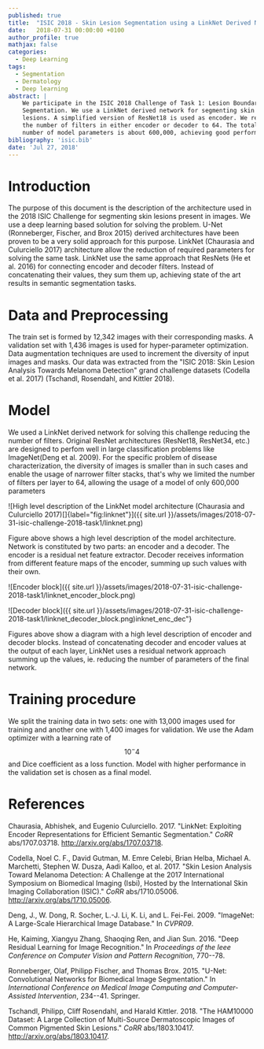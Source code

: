 ```yaml
---
published: true
title:  "ISIC 2018 - Skin Lesion Segmentation using a LinkNet Derived Network"
date:   2018-07-31 00:00:00 +0100
author_profile: true
mathjax: false
categories:
  - Deep Learning
tags:
  - Segmentation
  - Dermatology
  - Deep learning
abstract: |
    We participate in the ISIC 2018 Challenge of Task 1: Lesion Boundary
    Segmentation. We use a LinkNet derived network for segmenting skin
    lesions. A simplified version of ResNet18 is used as encoder. We reduce
    the number of filters in either encoder or decoder to 64. The total
    number of model parameters is about 600,000, achieving good performance.
bibliography: 'isic.bib'
date: 'Jul 27, 2018'
---
```



Introduction
============

The purpose of this document is the description of the architecture used
in the 2018 ISIC Challenge for segmenting skin lesions present in
images. We use a deep learning based solution for solving the problem.
U-Net (Ronneberger, Fischer, and Brox 2015) derived architectures have
been proven to be a very solid approach for this purpose. LinkNet
(Chaurasia and Culurciello 2017) architecture allow the reduction of
required parameters for solving the same task. LinkNet use the same
approach that ResNets (He et al. 2016) for connecting encoder and
decoder filters. Instead of concatenating their values, they sum them
up, achieving state of the art results in semantic segmentation tasks.

Data and Preprocessing
======================

The train set is formed by 12,342 images with their corresponding masks.
A validation set with 1,436 images is used for hyper-parameter
optimization. Data augmentation techniques are used to increment the
diversity of input images and masks. Our data was extracted from the
"ISIC 2018: Skin Lesion Analysis Towards Melanoma Detection" grand
challenge datasets (Codella et al. 2017) (Tschandl, Rosendahl, and
Kittler 2018).

Model 
=====

We used a LinkNet derived network for solving this challenge reducing
the number of filters. Original ResNet architectures (ResNet18,
ResNet34, etc.) are designed to perfom well in large classification
problems like ImageNet(Deng et al. 2009). For the specific problem of
disease characterization, the diversity of images is smaller than in
such cases and enable the usage of narrower filter stacks, that's why we
limited the number of filters per layer to 64, allowing the usage of a
model of only 600,000 parameters

![High level description of the LinkNet model architecture (Chaurasia
and Culurciello
2017)[]{label="fig:linknet"}]({{ site.url }}/assets/images/2018-07-31-isic-challenge-2018-task1/linknet.png)

Figure above shows a high level description of the model
architecture. Network is constituted by two parts: an encoder and a
decoder. The encoder is a residual net feature extractor. Decoder
receives information from different feature maps of the encoder, summing
up such values with their own. 

![Encoder block]({{ site.url }}/assets/images/2018-07-31-isic-challenge-2018-task1/linknet_encoder_block.png)

![Decoder block]({{ site.url }}/assets/images/2018-07-31-isic-challenge-2018-task1/linknet_decoder_block.png)inknet_enc_dec"} 

Figures above show a diagram with a high level
description of encoder and decoder blocks. Instead of concatenating
decoder and encoder values at the output of each layer, LinkNet uses a
residual network approach summing up the values, ie. reducing the number
of parameters of the final network.


Training procedure
==================

We split the training data in two sets: one with 13,000 images used for
training and another one with 1,400 images for validation. We use the
Adam optimizer with a learning rate of $$10^-4$$ and Dice coefficient as a
loss function. Model with higher performance in the validation set is
chosen as a final model.

References 
==========

Chaurasia, Abhishek, and Eugenio Culurciello. 2017. "LinkNet: Exploiting
Encoder Representations for Efficient Semantic Segmentation." *CoRR*
abs/1707.03718. <http://arxiv.org/abs/1707.03718>.

Codella, Noel C. F., David Gutman, M. Emre Celebi, Brian Helba, Michael
A. Marchetti, Stephen W. Dusza, Aadi Kalloo, et al. 2017. "Skin Lesion
Analysis Toward Melanoma Detection: A Challenge at the 2017
International Symposium on Biomedical Imaging (Isbi), Hosted by the
International Skin Imaging Collaboration (ISIC)." *CoRR* abs/1710.05006.
<http://arxiv.org/abs/1710.05006>.

Deng, J., W. Dong, R. Socher, L.-J. Li, K. Li, and L. Fei-Fei. 2009.
"ImageNet: A Large-Scale Hierarchical Image Database." In *CVPR09*.

He, Kaiming, Xiangyu Zhang, Shaoqing Ren, and Jian Sun. 2016. "Deep
Residual Learning for Image Recognition." In *Proceedings of the Ieee
Conference on Computer Vision and Pattern Recognition*, 770--78.

Ronneberger, Olaf, Philipp Fischer, and Thomas Brox. 2015. "U-Net:
Convolutional Networks for Biomedical Image Segmentation." In
*International Conference on Medical Image Computing and
Computer-Assisted Intervention*, 234--41. Springer.

Tschandl, Philipp, Cliff Rosendahl, and Harald Kittler. 2018. "The
HAM10000 Dataset: A Large Collection of Multi-Source Dermatoscopic
Images of Common Pigmented Skin Lesions." *CoRR* abs/1803.10417.
<http://arxiv.org/abs/1803.10417>.

